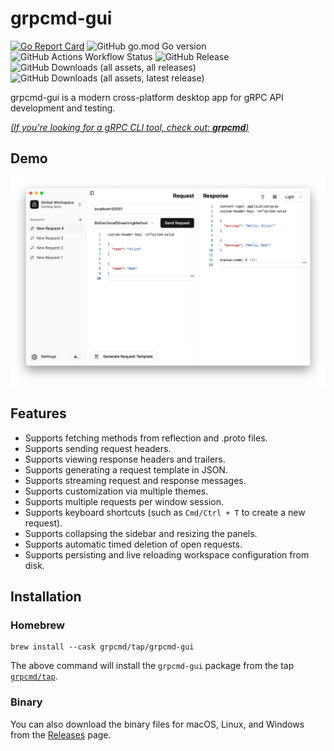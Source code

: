 # grpcmd-gui

[![Go Report Card](https://goreportcard.com/badge/github.com/grpcmd/grpcmd-gui)](https://goreportcard.com/report/github.com/grpcmd/grpcmd-gui)
![GitHub go.mod Go version](https://img.shields.io/github/go-mod/go-version/grpcmd/grpcmd-gui)
![GitHub Actions Workflow Status](https://img.shields.io/github/actions/workflow/status/grpcmd/grpcmd-gui/build.yml)
![GitHub Release](https://img.shields.io/github/v/release/grpcmd/grpcmd-gui)
![GitHub Downloads (all assets, all releases)](https://img.shields.io/github/downloads-pre/grpcmd/grpcmd-gui/total)
![GitHub Downloads (all assets, latest release)](https://img.shields.io/github/downloads-pre/grpcmd/grpcmd-gui/latest/total)

grpcmd-gui is a modern cross-platform desktop app for gRPC API development and testing.

[*(If you're looking for a gRPC CLI tool, check out: **grpcmd**)*](https://github.com/grpcmd/grpcmd)

## Demo
![Demo](./demo.png)

## Features
- Supports fetching methods from reflection and .proto files.
- Supports sending request headers.
- Supports viewing response headers and trailers.
- Supports generating a request template in JSON.
- Supports streaming request and response messages.
- Supports customization via multiple themes.
- Supports multiple requests per window session.
- Supports keyboard shortcuts (such as `Cmd/Ctrl + T` to create a new request).
- Supports collapsing the sidebar and resizing the panels.
- Supports automatic timed deletion of open requests.
- Supports persisting and live reloading workspace configuration from disk.

## Installation

### Homebrew
    brew install --cask grpcmd/tap/grpcmd-gui
The above command will install the `grpcmd-gui` package from the tap [`grpcmd/tap`](https://github.com/grpcmd/homebrew-tap).

### Binary
You can also download the binary files for macOS, Linux, and Windows from the [Releases](https://github.com/grpcmd/grpcmd-gui/releases) page.
